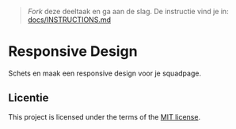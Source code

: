 > _Fork_ deze deeltaak en ga aan de slag. De instructie vind je in: [docs/INSTRUCTIONS.md](https://github.com/fdnd-task/your-tribe-responsive-design/blob/main/docs/INSTRUCTIONS.md)

# Responsive Design

Schets en maak een responsive design voor je squadpage.


## Licentie

This project is licensed under the terms of the [MIT license](./LICENSE).
